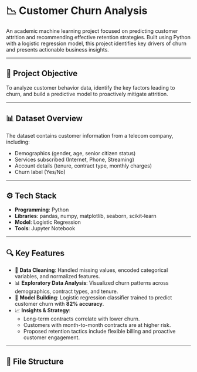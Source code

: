 # 📉 Customer Churn Analysis

An academic machine learning project focused on predicting customer attrition and recommending effective retention strategies. Built using Python with a logistic regression model, this project identifies key drivers of churn and presents actionable business insights.

---

## 🧠 Project Objective

To analyze customer behavior data, identify the key factors leading to churn, and build a predictive model to proactively mitigate attrition.

---

## 📊 Dataset Overview

The dataset contains customer information from a telecom company, including:
- Demographics (gender, age, senior citizen status)
- Services subscribed (Internet, Phone, Streaming)
- Account details (tenure, contract type, monthly charges)
- Churn label (Yes/No)

---

## ⚙️ Tech Stack

- **Programming**: Python
- **Libraries**: pandas, numpy, matplotlib, seaborn, scikit-learn
- **Model**: Logistic Regression
- **Tools**: Jupyter Notebook

---

## 🔍 Key Features

- 📂 **Data Cleaning**: Handled missing values, encoded categorical variables, and normalized features.
- 📊 **Exploratory Data Analysis**: Visualized churn patterns across demographics, contract types, and tenure.
- 🤖 **Model Building**: Logistic regression classifier trained to predict customer churn with **82% accuracy**.
- 📈 **Insights & Strategy**:
  - Long-term contracts correlate with lower churn.
  - Customers with month-to-month contracts are at higher risk.
  - Proposed retention tactics include flexible billing and proactive customer engagement.

---

## 📁 File Structure

